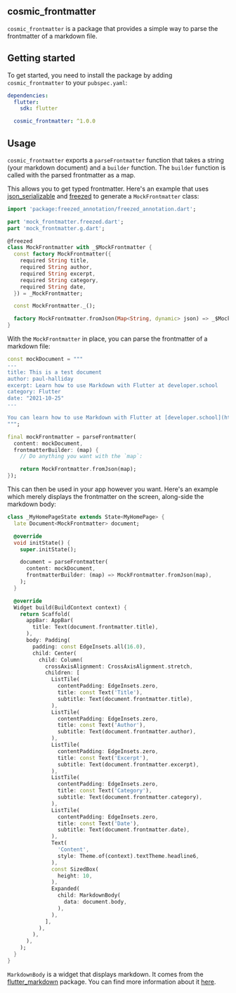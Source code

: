## cosmic_frontmatter

`cosmic_frontmatter` is a package that provides a simple way to parse the frontmatter of a markdown file.

## Getting started

To get started, you need to install the package by adding `cosmic_frontmatter` to your `pubspec.yaml`:

```yaml
dependencies:
  flutter:
    sdk: flutter

  cosmic_frontmatter: ^1.0.0
```

## Usage

`cosmic_frontmatter` exports a `parseFrontmatter` function that takes a string (your markdown document) and a `builder` function. The `builder` function is called with the parsed frontmatter as a map.

This allows you to get typed frontmatter. Here's an example that uses [json_serializable](https://developer.school/tutorials/flutter-using-json_serializable-to-serialise-dart-classes) and [freezed](https://developer.school/how-to-use-freezed-with-flutter) to generate a `MockFrontmatter` class:

```dart
import 'package:freezed_annotation/freezed_annotation.dart';

part 'mock_frontmatter.freezed.dart';
part 'mock_frontmatter.g.dart';

@freezed
class MockFrontmatter with _$MockFrontmatter {
  const factory MockFrontmatter({
    required String title,
    required String author,
    required String excerpt,
    required String category,
    required String date,
  }) = _MockFrontmatter;

  const MockFrontmatter._();

  factory MockFrontmatter.fromJson(Map<String, dynamic> json) => _$MockFrontmatterFromJson(json);
}
```

With the `MockFrontmatter` in place, you can parse the frontmatter of a markdown file:

```dart
const mockDocument = """
---
title: This is a test document
author: paul-halliday
excerpt: Learn how to use Markdown with Flutter at developer.school
category: Flutter
date: "2021-10-25"
---

You can learn how to use Markdown with Flutter at [developer.school](https://developer.school/tutorials/how-to-display-markdown-in-flutter).
""";

final mockFrontmatter = parseFrontmatter(
  content: mockDocument,
  frontmatterBuilder: (map) {
    // Do anything you want with the `map`:

    return MockFrontmatter.fromJson(map);
});
```

This can then be used in your app however you want. Here's an example which merely displays the frontmatter on the screen, along-side the markdown body:

```dart
class _MyHomePageState extends State<MyHomePage> {
  late Document<MockFrontmatter> document;

  @override
  void initState() {
    super.initState();

    document = parseFrontmatter(
      content: mockDocument,
      frontmatterBuilder: (map) => MockFrontmatter.fromJson(map),
    );
  }

  @override
  Widget build(BuildContext context) {
    return Scaffold(
      appBar: AppBar(
        title: Text(document.frontmatter.title),
      ),
      body: Padding(
        padding: const EdgeInsets.all(16.0),
        child: Center(
          child: Column(
            crossAxisAlignment: CrossAxisAlignment.stretch,
            children: [
              ListTile(
                contentPadding: EdgeInsets.zero,
                title: const Text('Title'),
                subtitle: Text(document.frontmatter.title),
              ),
              ListTile(
                contentPadding: EdgeInsets.zero,
                title: const Text('Author'),
                subtitle: Text(document.frontmatter.author),
              ),
              ListTile(
                contentPadding: EdgeInsets.zero,
                title: const Text('Excerpt'),
                subtitle: Text(document.frontmatter.excerpt),
              ),
              ListTile(
                contentPadding: EdgeInsets.zero,
                title: const Text('Category'),
                subtitle: Text(document.frontmatter.category),
              ),
              ListTile(
                contentPadding: EdgeInsets.zero,
                title: const Text('Date'),
                subtitle: Text(document.frontmatter.date),
              ),
              Text(
                'Content',
                style: Theme.of(context).textTheme.headline6,
              ),
              const SizedBox(
                height: 10,
              ),
              Expanded(
                child: MarkdownBody(
                  data: document.body,
                ),
              ),
            ],
          ),
        ),
      ),
    );
  }
}
```

`MarkdownBody` is a widget that displays markdown. It comes from the [flutter_markdown](https://pub.dev/packages/flutter_markdown) package. You can find more information about it [here](https://developer.school/tutorials/how-to-display-markdown-in-flutter).